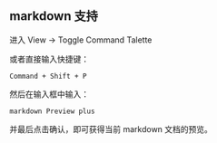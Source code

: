 
## markdown 支持

进入 View -> Toggle Command Talette

或者直接输入快捷键：

```
Command + Shift + P
```

然后在输入框中输入：

```
markdown Preview plus
```

并最后点击确认，即可获得当前 markdown 文档的预览。
